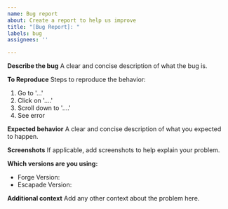 ```yaml
---
name: Bug report
about: Create a report to help us improve
title: "[Bug Report]: "
labels: bug
assignees: ''

---
```


**Describe the bug**
A clear and concise description of what the bug is.

**To Reproduce**
Steps to reproduce the behavior:
1. Go to '...'
2. Click on '....'
3. Scroll down to '....'
4. See error

**Expected behavior**
A clear and concise description of what you expected to happen.

**Screenshots**
If applicable, add screenshots to help explain your problem.

**Which versions are you using:**
 - Forge Version: 
 - Escapade Version: 

**Additional context**
Add any other context about the problem here.
